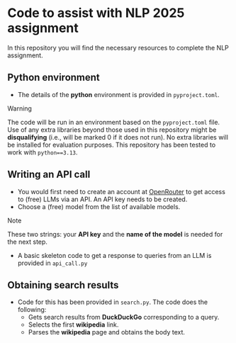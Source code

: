# Code to assist with NLP 2025 assignment

In this repository you will find the necessary resources to complete the NLP
assignment.


## Python environment

* The details of the **python** environment is provided in ```pyproject.toml```.

> [!WARNING]
> The code will be run in an environment based on the ```pyproject.toml``` file.
> Use of any extra libraries beyond those used in this repository might be
> **disqualifying** (i.e., will be marked 0 if it does not run). No extra
> libraries will be installed for evaluation purposes. This repository has been
> tested to work with ```python==3.13```.

## Writing an API call

* You would first need to create an account at [OpenRouter](https://openrouter.ai/) to get access to (free) LLMs via an API. An API key needs to be created.
* Choose a (free) model from the list of available models.

> [!NOTE]
> These two strings: your **API key** and the **name of the model** is needed
for the next step.

* A basic skeleton code to get a response to queries from an LLM is provided in ```api_call.py```


## Obtaining search results

* Code for this has been provided in ```search.py```. The code does the following:
  - Gets search results from **DuckDuckGo** corresponding to a query.
  - Selects the first **wikipedia** link.
  - Parses the **wikipedia** page and obtains the body text.

